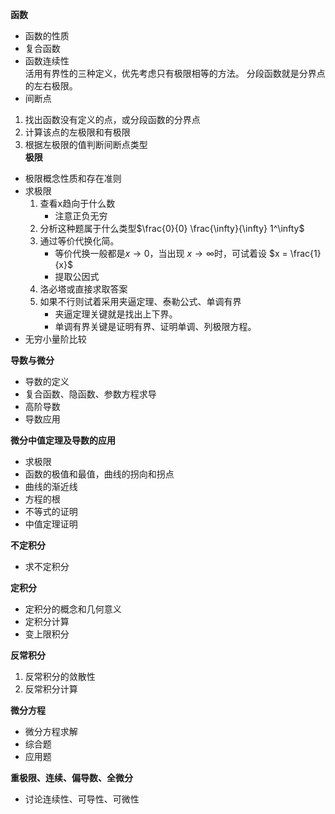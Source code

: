 **函数**  
- 函数的性质  
- 复合函数
- 函数连续性  
活用有界性的三种定义，优先考虑只有极限相等的方法。
分段函数就是分界点的左右极限。
- 间断点  
1. 找出函数没有定义的点，或分段函数的分界点
2. 计算该点的左极限和有极限
3. 根据左极限的值判断间断点类型  
**极限**  
- 极限概念性质和存在准则
- 求极限   
    1. 查看x趋向于什么数
        - 注意正负无穷
    2. 分析这种题属于什么类型$\frac{0}{0} \frac{\infty}{\infty} 1^\infty$
    3. 通过等价代换化简。
       - 等价代换一般都是$x \rightarrow 0$，当出现 $x\rightarrow\infty$时，可试着设 $x = \frac{1}{x}$ 
       - 提取公因式
    4. 洛必塔或直接求取答案
    5. 如果不行则试着采用夹逼定理、泰勒公式、单调有界  
        - 夹逼定理关键就是找出上下界。 
        - 单调有界关键是证明有界、证明单调、列极限方程。 
- 无穷小量阶比较 


**导数与微分**  
- 导数的定义
- 复合函数、隐函数、参数方程求导
- 高阶导数
- 导数应用


**微分中值定理及导数的应用**  
- 求极限
- 函数的极值和最值，曲线的拐向和拐点
- 曲线的渐近线
- 方程的根
- 不等式的证明
- 中值定理证明

**不定积分**  
- 求不定积分

**定积分**  
- 定积分的概念和几何意义
- 定积分计算
- 变上限积分

**反常积分**  
1. 反常积分的敛散性
2. 反常积分计算


**微分方程**  
- 微分方程求解
- 综合题
- 应用题

**重极限、连续、偏导数、全微分**  
- 讨论连续性、可导性、可微性